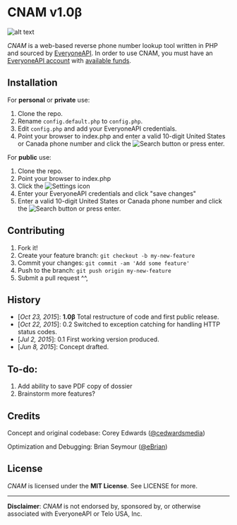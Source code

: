 # CNAM v1.0β

![alt text](https://cdn.cedwardsmedia.com/images/cnam/screenshot.png "CNAM Screenshot")

_CNAM_ is a web-based reverse phone number lookup tool written in PHP and sourced by [EveryoneAPI](https://www.everyoneapi.com/). In order to use CNAM, you must have an [EveryoneAPI account](https://www.everyoneapi.com/sign-up)  with [available funds](https://www.everyoneapi.com/pricing).

## Installation

For **personal** or **private** use:

1. Clone the repo.
2. Rename `config.default.php` to `config.php`.
3. Edit `config.php` and add your EveryoneAPI credentials.
4. Point your browser to index.php and enter a valid 10-digit United States or Canada phone number and click the ![Search](https://cdn.cedwardsmedia.com/images/cnam/search.png "Search") button or press enter.

For **public** use:

1. Clone the repo.
2. Point your browser to index.php
3. Click the ![Settings](https://cdn.cedwardsmedia.com/images/cnam/cog.png "Settings") icon
4. Enter your EveryoneAPI credentials and click "save changes"
5. Enter a valid 10-digit United States or Canada phone number and click the ![Search](https://cdn.cedwardsmedia.com/images/cnam/search.png "Search") button or press enter.

## Contributing

1. Fork it!
2. Create your feature branch: `git checkout -b my-new-feature`
3. Commit your changes: `git commit -am 'Add some feature'`
4. Push to the branch: `git push origin my-new-feature`
5. Submit a pull request ^^,

## History

 - [_Oct 23, 2015_]: **1.0β** Total restructure of code and first public release.
 - [_Oct 22, 2015_]: 0.2 Switched to exception catching for handling HTTP status codes.
 - [_Jul 2, 2015_]: 0.1 First working version produced.
 - [_Jun 8, 2015_]: Concept drafted.

## To-do:

1. Add ability to save PDF copy of dossier
2. Brainstorm more features?

## Credits
Concept and original codebase: Corey Edwards ([@cedwardsmedia](https://www.twitter.com/cedwardsmedia))

Optimization and Debugging: Brian Seymour ([@eBrian](http://bri.io))

## License
_CNAM_ is licensed under the **MIT License**. See LICENSE for more.

---
**Disclaimer**: _CNAM_ is not endorsed by, sponsored by, or otherwise associated with EveryoneAPI or Telo USA, Inc.
